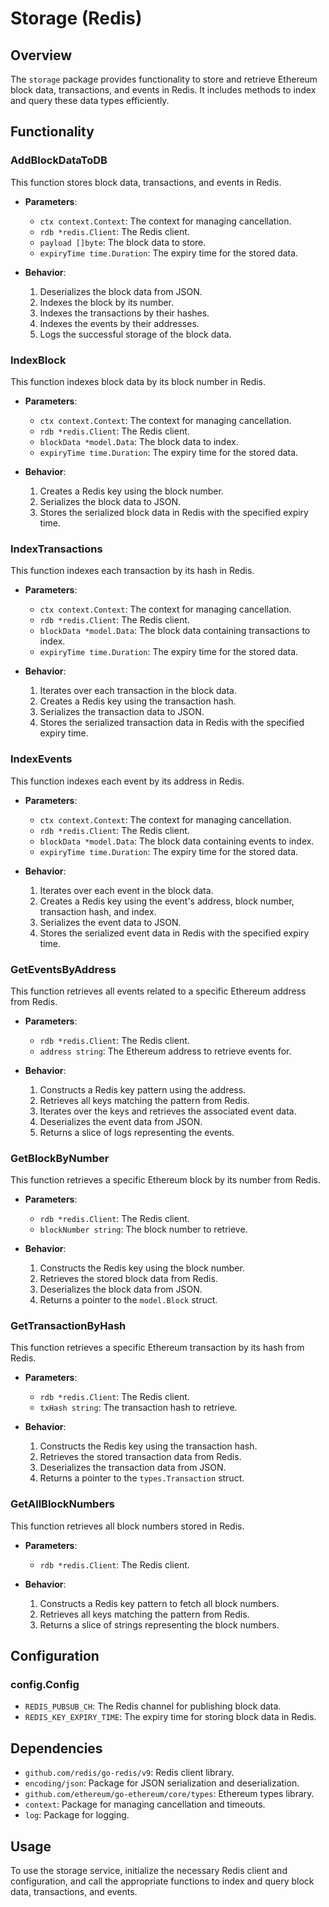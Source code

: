 # Storage (Redis)

## Overview

The `storage` package provides functionality to store and retrieve Ethereum block data, transactions, and events in Redis. It includes methods to index and query these data types efficiently.

## Functionality

### AddBlockDataToDB

This function stores block data, transactions, and events in Redis.

- **Parameters**:
  - `ctx context.Context`: The context for managing cancellation.
  - `rdb *redis.Client`: The Redis client.
  - `payload []byte`: The block data to store.
  - `expiryTime time.Duration`: The expiry time for the stored data.

- **Behavior**:
  1. Deserializes the block data from JSON.
  2. Indexes the block by its number.
  3. Indexes the transactions by their hashes.
  4. Indexes the events by their addresses.
  5. Logs the successful storage of the block data.

### IndexBlock

This function indexes block data by its block number in Redis.

- **Parameters**:
  - `ctx context.Context`: The context for managing cancellation.
  - `rdb *redis.Client`: The Redis client.
  - `blockData *model.Data`: The block data to index.
  - `expiryTime time.Duration`: The expiry time for the stored data.

- **Behavior**:
  1. Creates a Redis key using the block number.
  2. Serializes the block data to JSON.
  3. Stores the serialized block data in Redis with the specified expiry time.

### IndexTransactions

This function indexes each transaction by its hash in Redis.

- **Parameters**:
  - `ctx context.Context`: The context for managing cancellation.
  - `rdb *redis.Client`: The Redis client.
  - `blockData *model.Data`: The block data containing transactions to index.
  - `expiryTime time.Duration`: The expiry time for the stored data.

- **Behavior**:
  1. Iterates over each transaction in the block data.
  2. Creates a Redis key using the transaction hash.
  3. Serializes the transaction data to JSON.
  4. Stores the serialized transaction data in Redis with the specified expiry time.

### IndexEvents

This function indexes each event by its address in Redis.

- **Parameters**:
  - `ctx context.Context`: The context for managing cancellation.
  - `rdb *redis.Client`: The Redis client.
  - `blockData *model.Data`: The block data containing events to index.
  - `expiryTime time.Duration`: The expiry time for the stored data.

- **Behavior**:
  1. Iterates over each event in the block data.
  2. Creates a Redis key using the event's address, block number, transaction hash, and index.
  3. Serializes the event data to JSON.
  4. Stores the serialized event data in Redis with the specified expiry time.

### GetEventsByAddress

This function retrieves all events related to a specific Ethereum address from Redis.

- **Parameters**:
  - `rdb *redis.Client`: The Redis client.
  - `address string`: The Ethereum address to retrieve events for.

- **Behavior**:
  1. Constructs a Redis key pattern using the address.
  2. Retrieves all keys matching the pattern from Redis.
  3. Iterates over the keys and retrieves the associated event data.
  4. Deserializes the event data from JSON.
  5. Returns a slice of logs representing the events.

### GetBlockByNumber

This function retrieves a specific Ethereum block by its number from Redis.

- **Parameters**:
  - `rdb *redis.Client`: The Redis client.
  - `blockNumber string`: The block number to retrieve.

- **Behavior**:
  1. Constructs the Redis key using the block number.
  2. Retrieves the stored block data from Redis.
  3. Deserializes the block data from JSON.
  4. Returns a pointer to the `model.Block` struct.

### GetTransactionByHash

This function retrieves a specific Ethereum transaction by its hash from Redis.

- **Parameters**:
  - `rdb *redis.Client`: The Redis client.
  - `txHash string`: The transaction hash to retrieve.

- **Behavior**:
  1. Constructs the Redis key using the transaction hash.
  2. Retrieves the stored transaction data from Redis.
  3. Deserializes the transaction data from JSON.
  4. Returns a pointer to the `types.Transaction` struct.

### GetAllBlockNumbers

This function retrieves all block numbers stored in Redis.

- **Parameters**:
  - `rdb *redis.Client`: The Redis client.

- **Behavior**:
  1. Constructs a Redis key pattern to fetch all block numbers.
  2. Retrieves all keys matching the pattern from Redis.
  3. Returns a slice of strings representing the block numbers.

## Configuration

### config.Config

- `REDIS_PUBSUB_CH`: The Redis channel for publishing block data.
- `REDIS_KEY_EXPIRY_TIME`: The expiry time for storing block data in Redis.

## Dependencies

- `github.com/redis/go-redis/v9`: Redis client library.
- `encoding/json`: Package for JSON serialization and deserialization.
- `github.com/ethereum/go-ethereum/core/types`: Ethereum types library.
- `context`: Package for managing cancellation and timeouts.
- `log`: Package for logging.

## Usage

To use the storage service, initialize the necessary Redis client and configuration, and call the appropriate functions to index and query block data, transactions, and events.